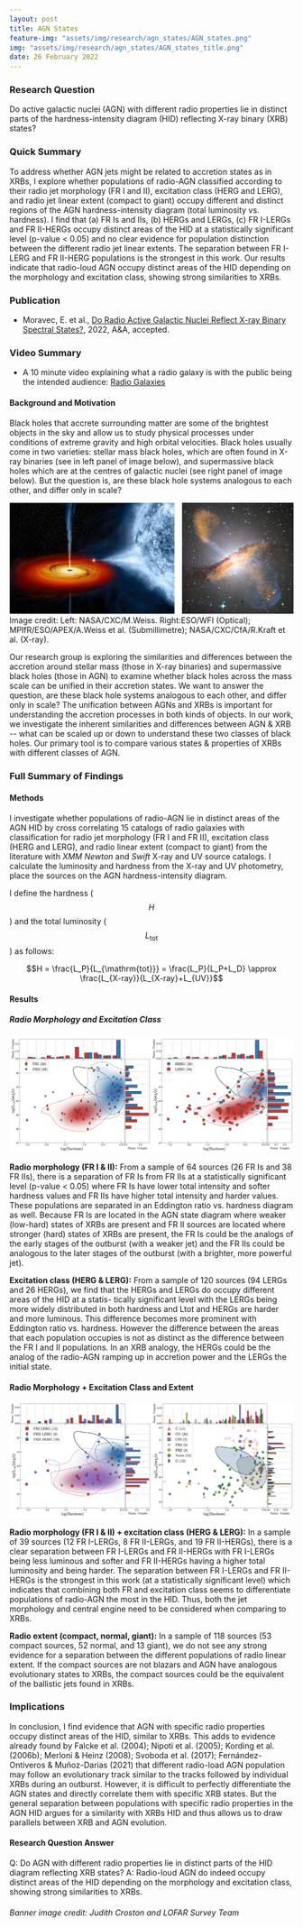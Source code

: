 ```yaml
---
layout: post
title: AGN States
feature-img: "assets/img/research/agn_states/AGN_states.png"
img: "assets/img/research/agn_states/AGN_states_title.png"
date: 26 February 2022
---
```

### Research Question
Do active galactic nuclei (AGN) with different radio properties lie in distinct parts of the hardness-intensity diagram (HID) reflecting X-ray binary (XRB) states?

### Quick Summary
To address whether AGN jets might be related to accretion states as in XRBs, I explore whether populations of radio-AGN classified according to their radio jet morphology (FR I and II), excitation class (HERG and LERG), and radio jet linear extent (compact to giant) occupy different and distinct regions of the AGN hardness-intensity diagram (total luminosity vs. hardness). I find that (a) FR Is and IIs, (b) HERGs and LERGs, (c) FR I-LERGs and FR II-HERGs occupy distinct areas of the HID at a statistically significant level (p-value < 0.05) and no clear evidence for population distinction between the different radio jet linear extents. The separation between FR I-LERG and FR II-HERG populations is the strongest in this work. Our results indicate that radio-loud AGN occupy distinct areas of the HID depending on the morphology and excitation class, showing strong similarities to XRBs.

### Publication
* Moravec, E. et al., [Do Radio Active Galactic Nuclei Reflect X-ray Binary Spectral States?](https://ui.adsabs.harvard.edu/abs/2022arXiv220211116M/abstract0), 2022, A&A, accepted.

### Video Summary
* A 10 minute video explaining what a radio galaxy is with the public being the intended audience: [Radio Galaxies](https://youtu.be/2_HBLgb_198)

#### Background and Motivation
Black holes that accrete surrounding matter are some of the brightest objects in the sky and allow us to study physical processes under conditions of extreme gravity and high orbital velocities. Black holes usually come in two varieties: stellar mass black holes, which are often found in X-ray binaries (see in left panel of image below), and supermassive black holes which are at the centres of galactic nuclei (see right panel of image below). But the question is, are these black hole systems analogous to each other, and differ only in scale? 

<div><img src="/assets/img/research/agn_states/XRB_vs_AGN.png" alt="XRB vs AGN."></div>
Image credit: Left: NASA/CXC/M.Weiss. Right:ESO/WFI (Optical); MPIfR/ESO/APEX/A.Weiss et al. (Submillimetre); NASA/CXC/CfA/R.Kraft et al. (X-ray).

Our research group is exploring the similarities and differences between the accretion around stellar mass (those in X-ray binaries) and supermassive black holes (those in AGN) to examine whether black holes across the mass scale can be unified in their accretion states. We want to answer the question, are these black hole systems analogous to each other, and differ only in scale? The unification between AGNs and XRBs is important for understanding the accretion processes in both kinds of objects. In our work, we investigate the inherent similarities and differences between AGN & XRB -- what can be scaled up or down to understand these two classes of black holes. Our primary tool is to compare various states & properties of XRBs with different classes of AGN.

### Full Summary of Findings

#### Methods
I investigate whether populations of radio-AGN lie in distinct areas of the AGN HID by cross correlating 15 catalogs of radio galaxies with classification for radio jet morphology (FR I and FR II), excitation class (HERG and LERG), and radio linear extent (compact to giant) from the literature with *XMM Newton* and *Swift* X-ray and UV source catalogs. I calculate the luminosity and hardness from the X-ray and UV photometry, place the sources on the AGN hardness-intensity diagram.

I define the hardness ($$H$$) and the total luminosity ($$L_{\mathrm{tot}}$$) as follows:

$$H = \frac{L_P}{L_{\mathrm{tot}}} = \frac{L_P}{L_P+L_D} \approx \frac{L_{X-ray}}{L_{X-ray}+L_{UV}}$$

#### Results

##### Radio Morphology and Excitation Class
<div><img src="/assets/img/research/agn_states/Moravec22_FR_HL.jpg" alt="FR and HL Plots."></div>

**Radio morphology (FR I & II):** From a sample of 64 sources (26 FR Is and 38 FR IIs), there is a separation of FR Is from FR IIs at a statistically significant level (p-value < 0.05) where FR Is have lower total intensity and softer hardness values and FR IIs have higher total intensity and harder values. These populations are separated in an Eddington ratio vs. hardness diagram as well. Because FR Is are located in the AGN state diagram where weaker (low-hard) states of XRBs are present and FR II sources are located where stronger (hard) states of XRBs are present, the FR Is could be the analogs of the early stages of the outburst (with a weaker jet) and the FR IIs could be analogous to the later stages of the outburst (with a brighter, more powerful jet).

**Excitation class (HERG & LERG):** From a sample of 120 sources (94 LERGs and 26 HERGs), we find that the HERGs and LERGs do occupy different areas of the HID at a statis- tically significant level with the LERGs being more widely distributed in both hardness and Ltot and HERGs are harder and more luminous. This difference becomes more prominent with Eddington ratio vs. hardness. However the difference between the areas that each population occupies is not as distinct as the difference between the FR I and II populations. In an XRB analogy, the HERGs could be the analog of the radio-AGN ramping up in accretion power and the LERGs the initial state.

#### Radio Morphology + Excitation Class and Extent
<div><img src="/assets/img/research/agn_states/Moravec22_FR_HL_Extent.jpg" alt="FR HL and Extent Plots."></div>

**Radio morphology (FR I & II) + excitation class (HERG & LERG):** In a sample of 39 sources (12 FR I-LERGs, 8 FR II-LERGs, and 19 FR II-HERGs), there is a clear separation between FR I-LERGs and FR II-HERGs with FR I-LERGs being less luminous and softer and FR II-HERGs having a higher total luminosity and being harder. The separation between FR I-LERGs and FR II-HERGs is the strongest in this work (at a statistically significant level) which indicates that combining both FR and excitation class seems to differentiate populations of radio-AGN the most in the HID. Thus, both the jet morphology and central engine need to be considered when comparing to XRBs.

**Radio extent (compact, normal, giant):** In a sample of 118 sources (53 compact sources, 52 normal, and 13 giant), we
do not see any strong evidence for a separation between the different populations of radio linear extent. If the compact sources are not blazars and AGN have analogous evolutionary states to XRBs, the compact sources could be the equivalent of the ballistic jets found in XRBs.

### Implications
In conclusion, I find evidence that AGN with specific radio properties occupy distinct areas of the HID, similar to XRBs. This adds to evidence already found by Falcke et al. (2004); Nipoti et al. (2005); Kording et al. (2006b); Merloni & Heinz (2008); Svoboda et al. (2017); Fernández- Ontiveros & Muñoz-Darias (2021) that different radio-load AGN population may follow an evolutionary track similar to the tracks followed by individual XRBs during an outburst. However, it is difficult to perfectly differentiate the AGN states and directly correlate them with specific XRB states. But the general separation between populations with specific radio properties in the AGN HID argues for a similarity with XRBs HID and thus allows us to draw parallels between XRB and AGN evolution.

#### Research Question Answer
Q: Do AGN with different radio properties lie in distinct parts of the HID diagram reflecting XRB states?
A: Radio-loud AGN do indeed occupy distinct areas of the HID depending on the morphology and excitation class, showing strong similarities to XRBs.

###### Banner image credit: Judith Croston and LOFAR Survey Team 